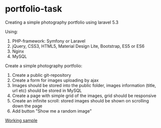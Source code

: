 # portfolio-task
Creating a simple photography portfolio using laravel 5.3

Using:

1) PHP-framework: Symfony or Laravel
2) jQuery, CSS3, HTML5, Material Design Lite, Bootstrap, ES5 or ES6
3) Nginx
4) MySQL

Create a simple photography portfolio:

1) Create a public git-repository
2) Create a form for images uploading by ajax
3) Images should be stored into the public folder, images information (title, url etc) should be stored in MySQL
4) Create a page with simple grid of the images, grid should be responsive
5) Create an infinite scroll: stored images should be shown on scrolling down the page
6) Add button "Show me a random image"

[Working sample](http://35.157.146.128/)
